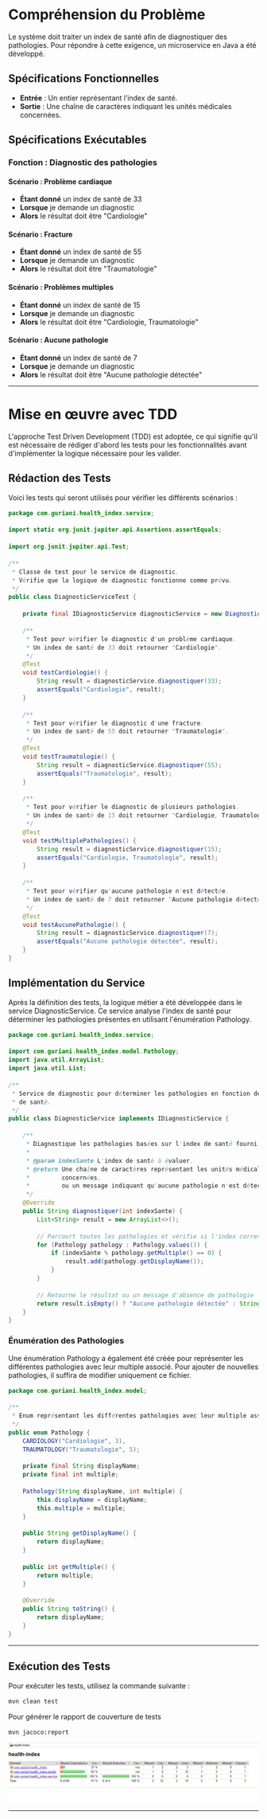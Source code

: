 
# Compréhension du Problème

Le système doit traiter un index de santé afin de diagnostiquer des pathologies. Pour répondre à cette exigence, un microservice en Java a été développé.

## Spécifications Fonctionnelles

- **Entrée** : Un entier représentant l’index de santé.
- **Sortie** : Une chaîne de caractères indiquant les unités médicales concernées.

## Spécifications Exécutables

### Fonction : Diagnostic des pathologies

#### Scénario : Problème cardiaque
- **Étant donné** un index de santé de 33
- **Lorsque** je demande un diagnostic
- **Alors** le résultat doit être "Cardiologie"

#### Scénario : Fracture
- **Étant donné** un index de santé de 55
- **Lorsque** je demande un diagnostic
- **Alors** le résultat doit être "Traumatologie"

#### Scénario : Problèmes multiples
- **Étant donné** un index de santé de 15
- **Lorsque** je demande un diagnostic
- **Alors** le résultat doit être "Cardiologie, Traumatologie"

#### Scénario : Aucune pathologie
- **Étant donné** un index de santé de 7
- **Lorsque** je demande un diagnostic
- **Alors** le résultat doit être "Aucune pathologie détectée"

---

# Mise en œuvre avec TDD

L'approche Test Driven Development (TDD) est adoptée, ce qui signifie qu'il est nécessaire de rédiger d'abord les tests pour les fonctionnalités avant d'implémenter la logique nécessaire pour les valider.

## Rédaction des Tests

Voici les tests qui seront utilisés pour vérifier les différents scénarios :


```java
package com.guriani.health_index.service;

import static org.junit.jupiter.api.Assertions.assertEquals;

import org.junit.jupiter.api.Test;

/**
 * Classe de test pour le service de diagnostic.
 * Vérifie que la logique de diagnostic fonctionne comme prévu.
 */
public class DiagnosticServiceTest {

    private final IDiagnosticService diagnosticService = new DiagnosticService();

    /**
     * Test pour vérifier le diagnostic d'un problème cardiaque.
     * Un index de santé de 33 doit retourner "Cardiologie".
     */
    @Test
    void testCardiologie() {
        String result = diagnosticService.diagnostiquer(33);
        assertEquals("Cardiologie", result);
    }

    /**
     * Test pour vérifier le diagnostic d'une fracture.
     * Un index de santé de 55 doit retourner "Traumatologie".
     */
    @Test
    void testTraumatologie() {
        String result = diagnosticService.diagnostiquer(55);
        assertEquals("Traumatologie", result);
    }

    /**
     * Test pour vérifier le diagnostic de plusieurs pathologies.
     * Un index de santé de 15 doit retourner "Cardiologie, Traumatologie".
     */
    @Test
    void testMultiplePathologies() {
        String result = diagnosticService.diagnostiquer(15);
        assertEquals("Cardiologie, Traumatologie", result);
    }

    /**
     * Test pour vérifier qu'aucune pathologie n'est détectée.
     * Un index de santé de 7 doit retourner "Aucune pathologie détectée".
     */
    @Test
    void testAucunePathologie() {
        String result = diagnosticService.diagnostiquer(7);
        assertEquals("Aucune pathologie détectée", result);
    }
}
```

## Implémentation du Service

Après la définition des tests, la logique métier a été développée dans le service DiagnosticService. Ce service analyse l'index de santé pour déterminer les pathologies présentes en utilisant l'énumération Pathology.

```java
package com.guriani.health_index.service;

import com.guriani.health_index.model.Pathology;
import java.util.ArrayList;
import java.util.List;

/**
 * Service de diagnostic pour déterminer les pathologies en fonction de l'index
 * de santé.
 */
public class DiagnosticService implements IDiagnosticService {

    /**
     * Diagnostique les pathologies basées sur l'index de santé fourni.
     * 
     * @param indexSante L'index de santé à évaluer.
     * @return Une chaîne de caractères représentant les unités médicales
     *         concernées,
     *         ou un message indiquant qu'aucune pathologie n'est détectée.
     */
    @Override
    public String diagnostiquer(int indexSante) {
        List<String> result = new ArrayList<>();

        // Parcourt toutes les pathologies et vérifie si l'index correspond
        for (Pathology pathology : Pathology.values()) {
            if (indexSante % pathology.getMultiple() == 0) {
                result.add(pathology.getDisplayName());
            }
        }

        // Retourne le résultat ou un message d'absence de pathologie
        return result.isEmpty() ? "Aucune pathologie détectée" : String.join(", ", result);
    }
}
```

### Énumération des Pathologies
Une énumération Pathology a également été créée pour représenter les différentes pathologies avec leur multiple associé. Pour ajouter de nouvelles pathologies, il suffira de modifier uniquement ce fichier.

```java
package com.guriani.health_index.model;

/**
 * Enum représentant les différentes pathologies avec leur multiple associé.
 */
public enum Pathology {
    CARDIOLOGY("Cardiologie", 3),
    TRAUMATOLOGY("Traumatologie", 5);

    private final String displayName;
    private final int multiple;

    Pathology(String displayName, int multiple) {
        this.displayName = displayName;
        this.multiple = multiple;
    }

    public String getDisplayName() {
        return displayName;
    }

    public int getMultiple() {
        return multiple;
    }

    @Override
    public String toString() {
        return displayName;
    }
}
```
---

## Exécution des Tests

Pour exécuter les tests, utilisez la commande suivante :

```bash
mvn clean test
```
Pour générer le rapport de couverture de tests

```bash
mvn jacoco:report
```

![alt text](https://github.com/nguyentuan132/health-index/blob/main/src/main/resources/couverture.png)

---
